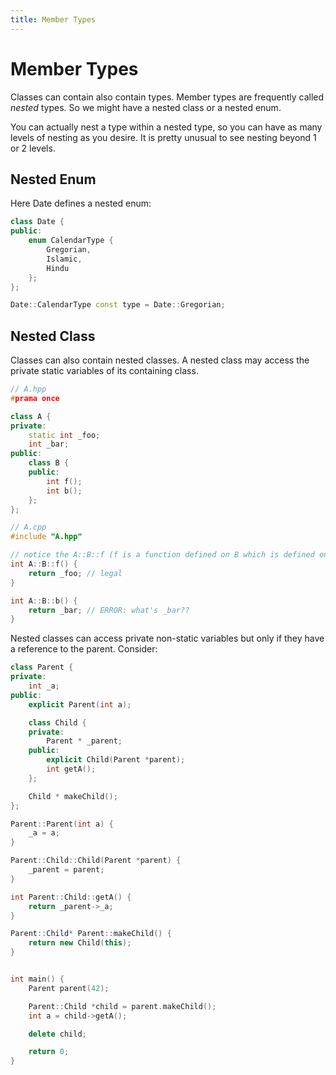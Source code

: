 ```yaml
---
title: Member Types
---
```

# Member Types

Classes can contain also contain types.  Member types are frequently called *nested* types.  So we might have a nested class or a nested enum.

You can actually nest a type within a nested type, so you can have as many levels of nesting as you desire.  It is pretty unusual to see nesting beyond 1 or 2 levels.

## Nested Enum

Here Date defines a nested enum:

```c++
class Date {
public:
	enum CalendarType {
		Gregorian,
		Islamic,
		Hindu
	};
};

Date::CalendarType const type = Date::Gregorian;
```

## Nested Class

Classes can also contain nested classes.  A nested class may access the private static variables of its containing class.

```c++
// A.hpp
#prama once

class A {
private:
	static int _foo;
	int _bar;
public:
	class B {
	public:
		int f();
		int b();
	};
};
```

```c++
// A.cpp
#include "A.hpp"

// notice the A::B::f (f is a function defined on B which is defined on A
int A::B::f() {
	return _foo; // legal
}

int A::B::b() {
	return _bar; // ERROR: what's _bar??
}
```

Nested classes can access private non-static variables but only if they have a reference to the parent.  Consider:

```c++
class Parent {
private:
	int _a;
public:
	explicit Parent(int a);

	class Child {
	private:
		Parent * _parent;
	public:
		explicit Child(Parent *parent);
		int getA();
	};

	Child * makeChild();
};

Parent::Parent(int a) {
	_a = a;
}

Parent::Child::Child(Parent *parent) {
	_parent = parent;
}

int Parent::Child::getA() {
	return _parent->_a;
}

Parent::Child* Parent::makeChild() {
	return new Child(this);
}


int main() {
	Parent parent(42);

	Parent::Child *child = parent.makeChild();
	int a = child->getA();

	delete child;

	return 0;
}
```